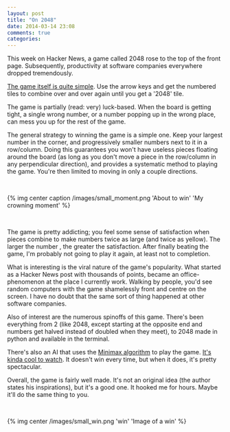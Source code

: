 ```yaml
---
layout: post
title: "On 2048"
date: 2014-03-14 23:08
comments: true
categories: 
---
```


This week on Hacker News, a game called 2048 rose to the top of the front page.  Subsequently, productivity at software companies everywhere dropped tremendously.

[The game itself is quite simple](http://gabrielecirulli.github.io/2048/). Use the arrow keys and get the numbered tiles to combine over and over again until you get a '2048' tile.

The game is partially (read: very) luck-based. When the board is getting tight, a single wrong number, or a number popping up in the wrong place, can mess you up for the rest of the game.

The general strategy to winning the game is a simple one. Keep your largest number in the corner, and progressively smaller numbers next to it in a row/column. Doing this guarantees you won't have useless pieces floating around the board (as long as you don't move a piece in the row/column in any perpendicular direction), and provides a systematic method to playing the game. You're then limited to moving in only a couple directions.

<br>

{% img center caption /images/small_moment.png 'About to win' 'My crowning moment' %}

<br>

<!-- more -->

The game is pretty addicting; you feel some sense of satisfaction when pieces combine to make numbers twice as large (and twice as yellow). The larger the number , the greater the satisfaction. After finally beating the game, I'm probably not going to play it again, at least not to completion.

What is interesting is the viral nature of the game's popularity. What started as a Hacker News post with thousands of points, became an office-phenomenon at the place I currently work. Walking by people, you'd see random computers with the game shamelessly front and centre on the screen. I have no doubt that the same sort of thing happened at other software companies.

Also of interest are the numerous spinoffs of this game. There's been everything from 2 (like 2048, except starting at the opposite end and numbers get halved instead of doubled when they meet), to 2048 made in python and available in the terminal. 

There's also an AI that uses the [Minimax algorithm](http://en.wikipedia.org/wiki/Minimax) to play the game. [It's kinda cool to watch](http://ov3y.github.io/2048-AI/). It doesn't win every time, but when it does, it's pretty spectacular.

Overall, the game is fairly well made. It's not an original idea (the author states his inspirations), but it's a good one. It hooked me for hours. Maybe it'll do the same thing to you.

<br>

{% img center /images/small_win.png 'win' 'Image of a win' %}
